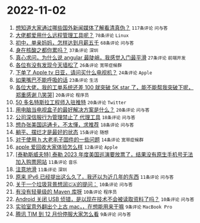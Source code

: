 # 2022-11-02

1. [想知道大家通过哪些国外新闻媒体了解看清真伪？](https://www.v2ex.com/t/891965) `117条评论` `问与答`
1. [大佬都爱用什么远程管理工具呢？](https://www.v2ex.com/t/891950) `78条评论` `Linux`
1. [初中，单亲妈妈，怎样达到月薪五千](https://www.v2ex.com/t/892015) `68条评论` `问与答`
1. [身在核酸之都你累吗？](https://www.v2ex.com/t/892036) `37条评论` `深圳`
1. [真心求问，为什么说 angular 最陡峭，我感觉入门最平滑](https://www.v2ex.com/t/891991) `27条评论` `前端开发`
1. [各位有没有发现今天墙松了](https://www.v2ex.com/t/892046) `26条评论` `宽带症候群`
1. [下单了 Apple tv 日亚，请问买什么电视机？](https://www.v2ex.com/t/891943) `24条评论` `Apple`
1. [如果嘴巴不能呼吸的话](https://www.v2ex.com/t/891954) `23条评论` `生活`
1. [各位大佬，我的工单系统还差 100 就突破 5K star 了，能不能帮我突破下呢，郑重感谢 [\笑哭]](https://www.v2ex.com/t/891994) `20条评论` `程序员`
1. [50 多名特斯拉工程师入驻推特](https://www.v2ex.com/t/891945) `20条评论` `Twitter`
1. [用电脑当电视盒子的最好解决方案是什么？](https://www.v2ex.com/t/891942) `20条评论` `问与答`
1. [公司深信服行为管理禁止了 代理工具](https://www.v2ex.com/t/892033) `18条评论` `问与答`
1. [想办张美国运通卡，不太懂，求推荐](https://www.v2ex.com/t/892025) `18条评论` `问与答`
1. [躺平、摆烂才是最好的状态](https://www.v2ex.com/t/891946) `15条评论` `随想`
1. [对于使用 h 大老毛子固件的一些问题](https://www.v2ex.com/t/891948) `14条评论` `宽带症候群`
1. [apple 爱回收大家体验怎么样](https://www.v2ex.com/t/891998) `12条评论` `Apple`
1. [[泰勒斯威夫特] 泰勒 2023 年度美国巡演要放票了，结果没有原生手机号无法加入购票网站](https://www.v2ex.com/t/891996) `11条评论` `音乐`
1. [注意地滑](https://www.v2ex.com/t/891993) `11条评论` `深圳`
1. [原来 IPv6 已经提出这么久了，我还以为近几年的东西](https://www.v2ex.com/t/891964) `11条评论` `问与答`
1. [关于一个垃圾背景想润🇨🇦的提问：](https://www.v2ex.com/t/892043) `10条评论` `问与答`
1. [有没有轻量级的 Maven 库呀](https://www.v2ex.com/t/892023) `10条评论` `程序员`
1. [Android 关闭 USB 侦错，是以现在技术不会被读取资料了吗？](https://www.v2ex.com/t/892018) `10条评论` `问与答`
1. [实验室意外翻出个上古 mac，，在想能用来干嘛](https://www.v2ex.com/t/892048) `9条评论` `MacBook Pro`
1. [腾讯 TIM 到 12 月份停服大家怎么看](https://www.v2ex.com/t/891971) `9条评论` `问与答`
